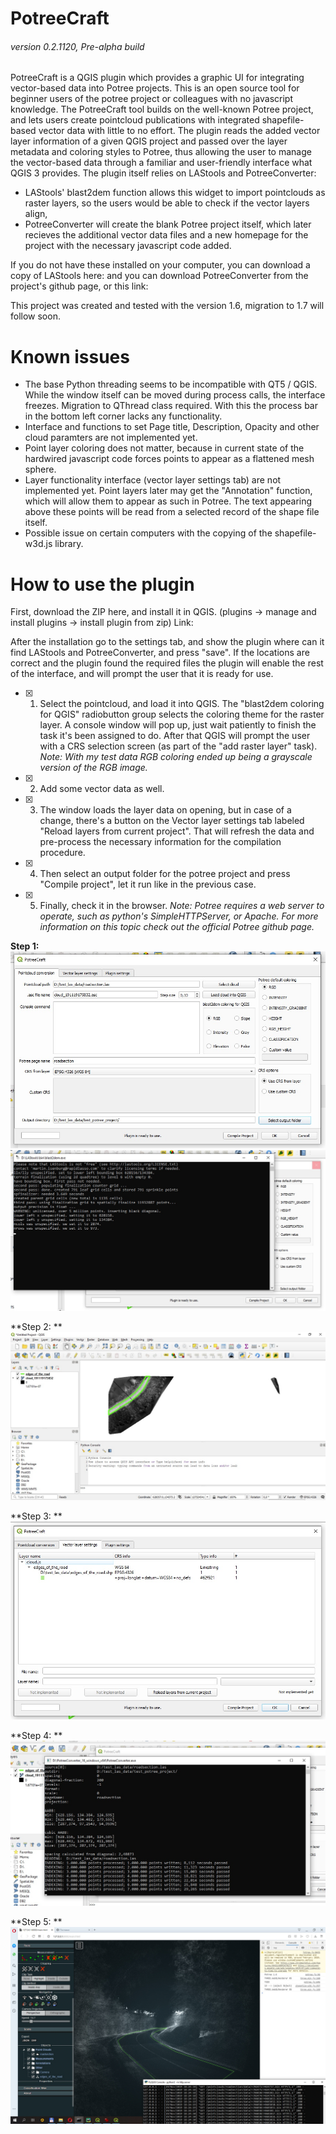 # PotreeCraft
###### version 0.2.1120, Pre-alpha build

PotreeCraft is a QGIS plugin which provides a graphic UI for integrating vector-based data into Potree projects.
This is an open source tool for beginner users of the potree project or colleagues with no javascript knowledge. The PotreeCraft tool builds on the well-known Potree project, and lets users create pointcloud publications with integrated shapefile-based vector data with little to no effort. The plugin reads the added vector layer information of a given QGIS project and passed over the layer metadata and coloring styles to Potree, thus allowing the user to manage the vector-based data through a familiar and user-friendly interface what QGIS 3 provides.
The plugin itself relies on LAStools and PotreeConverter:
- LAStools' blast2dem function allows this widget to import pointclouds as raster layers, so the users would be able to check if the vector layers align,
- PotreeConverter will create the blank Potree project itself, which later recieves the additional vector data files and a new homepage for the project with the necessary javascript code added.

If you do not have these installed on your computer, you can download a copy of LAStools here: 
and you can download PotreeConverter from the project's github page, or this link:

This project was created and tested with the version 1.6, migration to 1.7 will follow soon.

# Known issues
- The base Python threading seems to be incompatible with QT5 / QGIS. While the window itself can be moved during process calls, the interface freezes. Migration to QThread class required. With this the process bar in the bottom left corner lacks any functionality.
- Interface and functions to set Page title, Description, Opacity and other cloud paramters are not implemented yet.
- Point layer coloring does not matter, because in current state of the hardwired javascript code forces points to appear as a flattened mesh sphere. 
- Layer functionality interface (vector layer settings tab) are not implemented yet. Point layers later may get the "Annotation" function, which will allow them to appear as such in Potree. The text appearing above these points will be read from a selected record of the shape file itself.
- Possible issue on certain computers with the copying of the shapefile-w3d.js library.


# How to use the plugin

First, download the ZIP here, and install it in QGIS. (plugins -> manage and install plugins -> install plugin from zip)
Link:

After the installation go to the settings tab, and show the plugin where can it find LAStools and PotreeConverter, and press "save". If the locations are correct and the plugin found the required files the plugin will enable the rest of the interface, and will prompt the user that it is ready for use.

- [x] 1. Select the pointcloud, and load it into QGIS. The "blast2dem coloring for QGIS" radiobutton group selects the coloring theme for the raster layer. A console window will pop up, just wait patiently to finish the task it's been assigned to do. After that QGIS will prompt the user with a CRS selection screen (as part of the "add raster layer" task). *Note: With my test data RGB coloring ended up being a grayscale version of the RGB image.*
- [x] 2. Add some vector data as well.
- [x] 3. The window loads the layer data on opening, but in case of a change, there's a button on the Vector layer settings tab labeled "Reload layers from current project". That will refresh the data and pre-process the necessary information for the compilation procedure.
- [x] 4. Then select an output folder for the potree project and press "Compile project", let it run like in the previous case.
- [x] 5. Finally, check it in the browser. *Note: Potree requires a web server to operate, such as python's SimpleHTTPServer, or Apache. For more information on this topic check out the official Potree github page.*

**Step 1:**
![pointcloud_window](https://raw.githubusercontent.com/ThomasFarmer/PotreeCraft/master/doc/pointcloud_window.jpg)
![blast2dem](https://raw.githubusercontent.com/ThomasFarmer/PotreeCraft/master/doc/blast2dem_running.jpg)

**Step 2: **
![qgis](https://raw.githubusercontent.com/ThomasFarmer/PotreeCraft/master/doc/qgis_project.jpg)

**Step 3: **
![vector_window](https://raw.githubusercontent.com/ThomasFarmer/PotreeCraft/master/doc/vector_window.jpg)

**Step 4: **
![potreeconverter](https://raw.githubusercontent.com/ThomasFarmer/PotreeCraft/master/doc/potreeconverter_running.jpg)

**Step 5: **
![potree_running](https://raw.githubusercontent.com/ThomasFarmer/PotreeCraft/master/doc/potree_running_1119.jpg)
